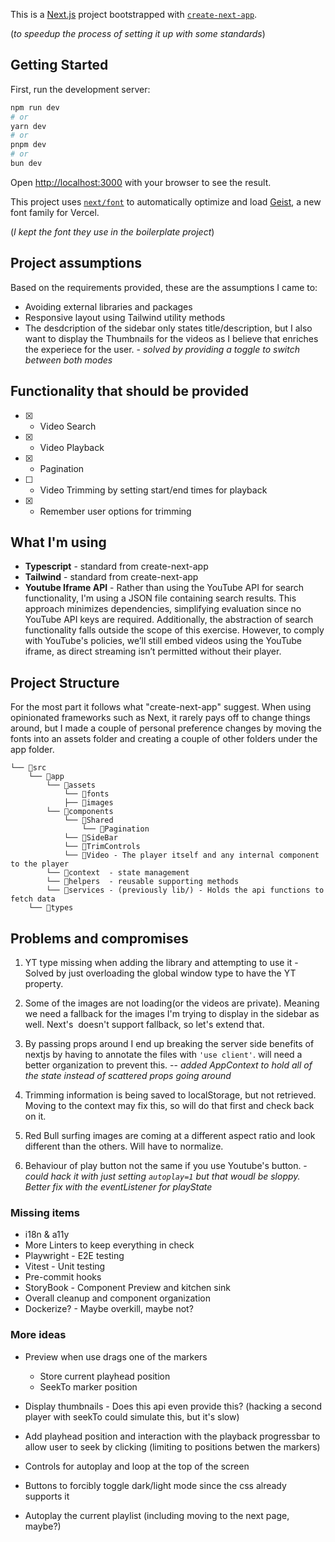 This is a [Next.js](https://nextjs.org) project bootstrapped with [`create-next-app`](https://nextjs.org/docs/app/api-reference/cli/create-next-app).

(_to speedup the process of setting it up with some standards_)

## Getting Started

First, run the development server:

```bash
npm run dev
# or
yarn dev
# or
pnpm dev
# or
bun dev
```

Open [http://localhost:3000](http://localhost:3000) with your browser to see the result.

This project uses [`next/font`](https://nextjs.org/docs/app/building-your-application/optimizing/fonts) to automatically optimize and load [Geist](https://vercel.com/font), a new font family for Vercel.

(_I kept the font they use in the boilerplate project_)

## Project assumptions

Based on the requirements provided, these are the assumptions I came to:

- Avoiding external libraries and packages
- Responsive layout using Tailwind utility methods
- The desdcription of the sidebar only states title/description, but I also want to display the Thumbnails for the videos as I believe that enriches the experiece for the user. - _solved by providing a toggle to switch between both modes_

## Functionality that should be provided

- [x] - Video Search
- [x] - Video Playback
- [x] - Pagination
- [ ] - Video Trimming by setting start/end times for playback
- [x] - Remember user options for trimming

## What I'm using

- **Typescript** - standard from create-next-app
- **Tailwind** - standard from create-next-app
- **Youtube Iframe API** - Rather than using the YouTube API for search functionality, I'm using a JSON file containing search results. This approach minimizes dependencies, simplifying evaluation since no YouTube API keys are required. Additionally, the abstraction of search functionality falls outside the scope of this exercise. However, to comply with YouTube's policies, we’ll still embed videos using the YouTube iframe, as direct streaming isn’t permitted without their player.

## Project Structure

For the most part it follows what "create-next-app" suggest. When using opinionated frameworks such as Next, it rarely pays off to change things around, but I made a couple of personal preference changes by moving the fonts into an assets folder and creating a couple of other folders under the app folder.

```
└── 📁src
    └── 📁app
        └── 📁assets
            └── 📁fonts
            ├── 📁images
        └── 📁components
            └── 📁Shared
                └── 📁Pagination
            └── 📁SideBar
            └── 📁TrimControls
            └── 📁Video - The player itself and any internal component to the player
        └── 📁context  - state management
        └── 📁helpers  - reusable supporting methods
        └── 📁services - (previously lib/) - Holds the api functions to fetch data
    └── 📁types
```

## Problems and compromises

1. YT type missing when adding the library and attempting to use it - Solved by just overloading the global window type to have the YT property.

2. Some of the images are not loading(or the videos are private). Meaning we need a fallback for the images I'm trying to display in the sidebar as well. Next's <Image/> doesn't support fallback, so let's extend that.

3. By passing props around I end up breaking the server side benefits of nextjs by having to annotate the files with `'use client'`. will need a better organization to prevent this. -- _added AppContext to hold all of the state instead of scattered props going around_

4. Trimming information is being saved to localStorage, but not retrieved. Moving to the context may fix this, so will do that first and check back on it.

5. Red Bull surfing images are coming at a different aspect ratio and look different than the others. Will have to normalize.

6. Behaviour of play button not the same if you use Youtube's button. - _could hack it with just setting `autoplay=1` but that woudl be sloppy. Better fix with the eventListener for playState_

### Missing items

- i18n & a11y
- More Linters to keep everything in check
- Playwright - E2E testing
- Vitest - Unit testing
- Pre-commit hooks
- StoryBook - Component Preview and kitchen sink
- Overall cleanup and component organization
- Dockerize? - Maybe overkill, maybe not?

### More ideas

- Preview when use drags one of the markers

  - Store current playhead position
  - SeekTo marker position

- Display thumbnails - Does this api even provide this? (hacking a second player with seekTo could simulate this, but it's slow)
- Add playhead position and interaction with the playback progressbar to allow user to seek by clicking (limiting to positions betwen the markers)
- Controls for autoplay and loop at the top of the screen
- Buttons to forcibly toggle dark/light mode since the css already supports it
- Autoplay the current playlist (including moving to the next page, maybe?)
